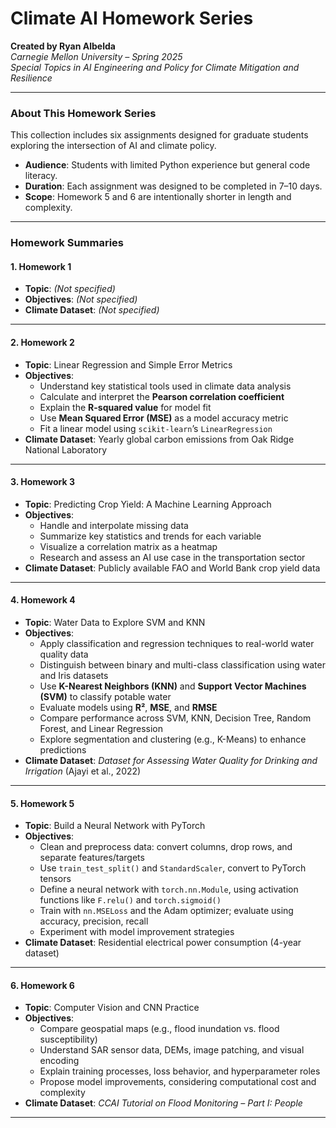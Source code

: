 # Climate AI Homework Series  
**Created by Ryan Albelda**  
_Carnegie Mellon University – Spring 2025_  
_Special Topics in AI Engineering and Policy for Climate Mitigation and Resilience_

---

### About This Homework Series

This collection includes six assignments designed for graduate students exploring the intersection of AI and climate policy.  

- **Audience**: Students with limited Python experience but general code literacy.
- **Duration**: Each assignment was designed to be completed in 7–10 days.
- **Scope**: Homework 5 and 6 are intentionally shorter in length and complexity.

---

### Homework Summaries

#### 1. Homework 1  
- **Topic**: *(Not specified)*  
- **Objectives**: *(Not specified)*  
- **Climate Dataset**: *(Not specified)*

---

#### 2. Homework 2  
- **Topic**: Linear Regression and Simple Error Metrics  
- **Objectives**:
  - Understand key statistical tools used in climate data analysis  
  - Calculate and interpret the **Pearson correlation coefficient**  
  - Explain the **R-squared value** for model fit  
  - Use **Mean Squared Error (MSE)** as a model accuracy metric  
  - Fit a linear model using `scikit-learn`’s `LinearRegression`
- **Climate Dataset**: Yearly global carbon emissions from Oak Ridge National Laboratory

---

#### 3. Homework 3  
- **Topic**: Predicting Crop Yield: A Machine Learning Approach  
- **Objectives**:
  - Handle and interpolate missing data  
  - Summarize key statistics and trends for each variable  
  - Visualize a correlation matrix as a heatmap  
  - Research and assess an AI use case in the transportation sector  
- **Climate Dataset**: Publicly available FAO and World Bank crop yield data

---

#### 4. Homework 4  
- **Topic**: Water Data to Explore SVM and KNN  
- **Objectives**:
  - Apply classification and regression techniques to real-world water quality data  
  - Distinguish between binary and multi-class classification using water and Iris datasets  
  - Use **K-Nearest Neighbors (KNN)** and **Support Vector Machines (SVM)** to classify potable water  
  - Evaluate models using **R²**, **MSE**, and **RMSE**  
  - Compare performance across SVM, KNN, Decision Tree, Random Forest, and Linear Regression  
  - Explore segmentation and clustering (e.g., K-Means) to enhance predictions  
- **Climate Dataset**: *Dataset for Assessing Water Quality for Drinking and Irrigation* (Ajayi et al., 2022)

---

#### 5. Homework 5  
- **Topic**: Build a Neural Network with PyTorch  
- **Objectives**:
  - Clean and preprocess data: convert columns, drop rows, and separate features/targets  
  - Use `train_test_split()` and `StandardScaler`, convert to PyTorch tensors  
  - Define a neural network with `torch.nn.Module`, using activation functions like `F.relu()` and `torch.sigmoid()`  
  - Train with `nn.MSELoss` and the Adam optimizer; evaluate using accuracy, precision, recall  
  - Experiment with model improvement strategies  
- **Climate Dataset**: Residential electrical power consumption (4-year dataset)

---

#### 6. Homework 6  
- **Topic**: Computer Vision and CNN Practice  
- **Objectives**:
  - Compare geospatial maps (e.g., flood inundation vs. flood susceptibility)  
  - Understand SAR sensor data, DEMs, image patching, and visual encoding  
  - Explain training processes, loss behavior, and hyperparameter roles  
  - Propose model improvements, considering computational cost and complexity  
- **Climate Dataset**: *CCAI Tutorial on Flood Monitoring – Part I: People*

---
